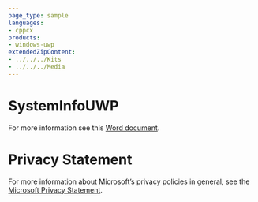 ```yaml
---
page_type: sample
languages:
- cppcx
products:
- windows-uwp
extendedZipContent:
- ../../../Kits
- ../../../Media
---
```

# SystemInfoUWP
For more information see this [Word document](Readme.docx).
# Privacy Statement
For more information about Microsoft’s privacy policies in general, see the [Microsoft Privacy Statement](https://privacy.microsoft.com/en-us/privacystatement/).
